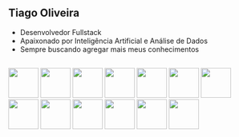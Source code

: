## Tiago Oliveira 

- Desenvolvedor Fullstack
- Apaixonado por Inteligência Artificial e Análise de Dados
- Sempre buscando agregar mais meus conhecimentos

##
  
<div style="display: inline">
<img width="60" height="60" src="https://cdn.jsdelivr.net/gh/devicons/devicon@latest/icons/python/python-original-wordmark.svg" />
<img widht="60" height="60" src="https://cdn.jsdelivr.net/gh/devicons/devicon@latest/icons/fastapi/fastapi-original-wordmark.svg" />
<img widht="60" height="60" src="https://cdn.jsdelivr.net/gh/devicons/devicon@latest/icons/flask/flask-original-wordmark.svg" />
<img widht="60" height="60" src="https://cdn.jsdelivr.net/gh/devicons/devicon@latest/icons/c/c-original.svg" />
<img widht="60" height="60" src="https://cdn.jsdelivr.net/gh/devicons/devicon@latest/icons/java/java-original-wordmark.svg" />
</div>

<div style="display: inline">
<img widht="60" height="60" src="https://cdn.jsdelivr.net/gh/devicons/devicon@latest/icons/html5/html5-original.svg" />
<img widht="60" height="60" src="https://cdn.jsdelivr.net/gh/devicons/devicon@latest/icons/css3/css3-original.svg" />
<img widht="60" height="60" src="https://cdn.jsdelivr.net/gh/devicons/devicon@latest/icons/javascript/javascript-original.svg" />
<img widht="60" height="60" src="https://cdn.jsdelivr.net/gh/devicons/devicon@latest/icons/react/react-original-wordmark.svg" />
</div>

<div style="display: inline">
<img widht="60" height="60" src="https://cdn.jsdelivr.net/gh/devicons/devicon@latest/icons/docker/docker-original-wordmark.svg" />
<img widht="60" height="60" src="https://cdn.jsdelivr.net/gh/devicons/devicon@latest/icons/kubernetes/kubernetes-original-wordmark.svg" />
<img widht="60" height="60" src="https://cdn.jsdelivr.net/gh/devicons/devicon@latest/icons/git/git-original.svg" />
<img widht="60" height="60" src="https://cdn.jsdelivr.net/gh/devicons/devicon@latest/icons/githubactions/githubactions.svg" />
</div>
  
          
  

          
 
          
          






















